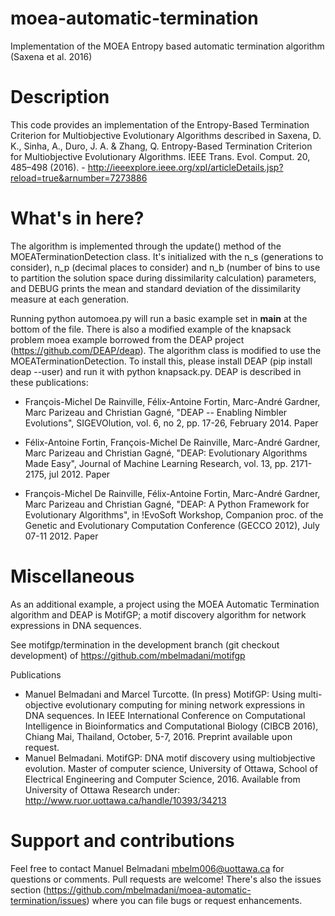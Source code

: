 # moea-automatic-termination
Implementation of the MOEA Entropy based automatic termination algorithm (Saxena et al. 2016)

# Description
This code provides an implementation of the Entropy-Based Termination Criterion for Multiobjective Evolutionary Algorithms described in Saxena, D. K., Sinha, A., Duro, J. A. & Zhang, Q. Entropy-Based Termination Criterion for Multiobjective Evolutionary Algorithms. IEEE Trans. Evol. Comput. 20, 485–498 (2016). - http://ieeexplore.ieee.org/xpl/articleDetails.jsp?reload=true&arnumber=7273886

# What's in here?

The algorithm is implemented through the update() method of the MOEATerminationDetection class. It's initialized with the n_s (generations to consider), n_p (decimal places to consider) and n_b (number of bins to use to partition the solution space during dissimilarity calculation) parameters, and DEBUG prints the mean and standard deviation of the dissimilarity measure at each generation.

Running python automoea.py will run a basic example set in __main__ at the bottom of the file. There is also a modified example of the knapsack problem moea example borrowed from the DEAP project (https://github.com/DEAP/deap). The algorithm class is modified to use the MOEATerminationDetection. To install this, please install DEAP (pip install deap --user) and run it with python knapsack.py. DEAP is described in these publications:

- François-Michel De Rainville, Félix-Antoine Fortin, Marc-André Gardner, Marc Parizeau and Christian Gagné, "DEAP -- Enabling Nimbler Evolutions", SIGEVOlution, vol. 6, no 2, pp. 17-26, February 2014. Paper

- Félix-Antoine Fortin, François-Michel De Rainville, Marc-André Gardner, Marc Parizeau and Christian Gagné, "DEAP: Evolutionary Algorithms Made Easy", Journal of Machine Learning Research, vol. 13, pp. 2171-2175, jul 2012. Paper

- François-Michel De Rainville, Félix-Antoine Fortin, Marc-André Gardner, Marc Parizeau and Christian Gagné, "DEAP: A Python Framework for Evolutionary Algorithms", in !EvoSoft Workshop, Companion proc. of the Genetic and Evolutionary Computation Conference (GECCO 2012), July 07-11 2012. Paper

# Miscellaneous

As an additional example, a project using the MOEA Automatic Termination algorithm and DEAP is MotifGP; a motif discovery algorithm for network expressions in DNA sequences.

See motifgp/termination in the development branch (git checkout development) of https://github.com/mbelmadani/motifgp

Publications 
- Manuel Belmadani and Marcel Turcotte. (In press) MotifGP: Using multi-objective evolutionary computing for mining network expressions in DNA sequences. In IEEE International Conference on Computational Intelligence in Bioinformatics and Computational Biology (CIBCB 2016), Chiang Mai, Thailand, October, 5-7, 2016. Preprint available upon request.
- Manuel Belmadani. MotifGP: DNA motif discovery using multiobjective evolution. Master of computer science, University of Ottawa, School of Electrical Engineering and Computer Science, 2016. Available from University of Ottawa Research under: http://www.ruor.uottawa.ca/handle/10393/34213


# Support and contributions

Feel free to contact Manuel Belmadani <mbelm006@uottawa.ca> for questions or comments. Pull requests are welcome! There's also the issues section (https://github.com/mbelmadani/moea-automatic-termination/issues) where you can file bugs or request enhancements.

